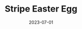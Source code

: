 ---
layout: post
title: 'Stripe Easter Egg'
video-link: https://ant.umn.edu/embedded/cdobnyfkfv
date: 2023-07-01
application: stripe
flow-type: easter egg
tags: [web, marketing, fun, konami]
---
